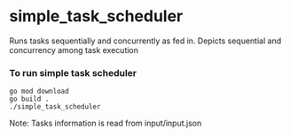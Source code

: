 # simple_task_scheduler
Runs tasks sequentially and concurrently as fed in. Depicts sequential and concurrency among task execution

### To run simple task scheduler
    go mod download
    go build .
    ./simple_task_scheduler
    
Note: Tasks information is read from input/input.json
